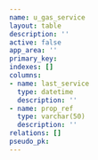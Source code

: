 ```yaml
---
name: u_gas_service
layout: table
description: ''
active: false
app_area: ''
primary_key: 
indexes: []
columns:
- name: last_service
  type: datetime
  description: ''
- name: prop_ref
  type: varchar(50)
  description: ''
relations: []
pseudo_pk: 
---
```


